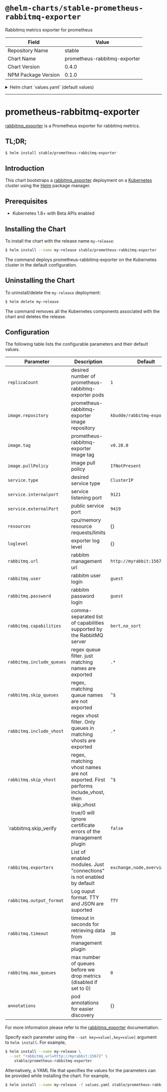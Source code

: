 # `@helm-charts/stable-prometheus-rabbitmq-exporter`

Rabbitmq metrics exporter for prometheus

| Field               | Value                        |
| ------------------- | ---------------------------- |
| Repository Name     | stable                       |
| Chart Name          | prometheus-rabbitmq-exporter |
| Chart Version       | 0.4.0                        |
| NPM Package Version | 0.1.0                        |

<details>

<summary>Helm chart `values.yaml` (default values)</summary>

```yaml
# Default values for prometheus-rabbitmq-exporter.
# This is a YAML-formatted file.
# Declare variables to be passed into your templates.
replicaCount: 1
image:
  repository: kbudde/rabbitmq-exporter
  tag: v0.29.0
  pullPolicy: IfNotPresent
service:
  type: ClusterIP
  externalPort: 9419
  internalPort: 9419
resources:
  {}
  # We usually recommend not to specify default resources and to leave this as a conscious
  # choice for the user. This also increases chances charts run on environments with little
  # resources, such as Minikube. If you do want to specify resources, uncomment the following
  # lines, adjust them as necessary, and remove the curly braces after 'resources:'.
  # limits:
  #  cpu: 100m
  #  memory: 128Mi
  # requests:
  #  cpu: 100m
  #  memory: 128Mi

nodeSelector: {}

tolerations: []

affinity: {}

loglevel: info
rabbitmq:
  url: http://myrabbit:15672
  user: guest
  password: guest
  capabilities: bert,no_sort
  include_queues: '.*'
  include_vhost: '.*'
  skip_queues: '^$'
  skip_verify: 'false'
  skip_vhost: '^$'
  exporters: 'exchange,node,overview,queue'
  output_format: 'TTY'
  timeout: 30
  max_queues: 0

annotations: {}
#  prometheus.io/scrape: "true"
#  prometheus.io/path: "/metrics"
#  prometheus.io/port: 9419
```

</details>

---

# prometheus-rabbitmq-exporter

[rabbitmq_exporter](https://github.com/kbudde/rabbitmq_exporter) is a Prometheus exporter for rabbitmq metrics.

## TL;DR;

```bash
$ helm install stable/prometheus-rabbitmq-exporter
```

## Introduction

This chart bootstraps a [rabbitmq_exporter](https://github.com/kbudde/rabbitmq_exporter) deployment on a [Kubernetes](http://kubernetes.io) cluster using the [Helm](https://helm.sh) package manager.

## Prerequisites

- Kubernetes 1.8+ with Beta APIs enabled

## Installing the Chart

To install the chart with the release name `my-release`:

```bash
$ helm install --name my-release stable/prometheus-rabbitmq-exporter
```

The command deploys prometheus-rabbitmq-exporter on the Kubernetes cluster in the default configuration.

## Uninstalling the Chart

To uninstall/delete the `my-release` deployment:

```bash
$ helm delete my-release
```

The command removes all the Kubernetes components associated with the chart and deletes the release.

## Configuration

The following table lists the configurable parameters and their default values.

| Parameter                                                                                       | Description                                                                                 | Default                        |
| ----------------------------------------------------------------------------------------------- | ------------------------------------------------------------------------------------------- | ------------------------------ |
| `replicaCount`                                                                                  | desired number of prometheus-rabbitmq-exporter pods                                         | `1`                            |
| `image.repository`                                                                              | prometheus-rabbitmq-exporter image repository                                               | `kbudde/rabbitmq-exporter`     |
| `image.tag`                                                                                     | prometheus-rabbitmq-exporter image tag                                                      | `v0.28.0`                      |
| `image.pullPolicy`                                                                              | image pull policy                                                                           | `IfNotPresent`                 |
| `service.type`                                                                                  | desired service type                                                                        | `ClusterIP`                    |
| `service.internalport`                                                                          | service listening port                                                                      | `9121`                         |
| `service.externalPort`                                                                          | public service port                                                                         | `9419`                         |
| `resources`                                                                                     | cpu/memory resource requests/limits                                                         | {}                             |
| `loglevel`                                                                                      | exporter log level                                                                          | {}                             |
| `rabbitmq.url`                                                                                  | rabbitm management url                                                                      | `http://myrabbit:15672`        |
| `rabbitmq.user`                                                                                 | rabbitm user login                                                                          | `guest`                        |
| `rabbitmq.password`                                                                             | rabbitm password login                                                                      | `guest`                        |
| `rabbitmq.capabilities`                                                                         | comma-separated list of capabilities supported by the RabbitMQ server                       | `bert,no_sort`                 |
| `rabbitmq.include_queues`                                                                       | regex queue filter. just matching names are exported                                        | `.*`                           |
| `rabbitmq.skip_queues`                                                                          | regex, matching queue names are not exported                                                | `^$`                           |
| `rabbitmq.include_vhost`                                                                        | regex vhost filter. Only queues in matching vhosts are exported                             | `.*`                           |
| `rabbitmq.skip_vhost`                                                                           | regex, matching vhost names are not exported. First performs include_vhost, then skip_vhost | `^$`                           |
| `rabbitmq.skip_verify | true/0 will ignore certificate errors of the management plugin |`false` |
| `rabbitmq.exporters`                                                                            | List of enabled modules. Just "connections" is not enabled by default                       | `exchange,node,overview,queue` |
| `rabbitmq.output_format`                                                                        | Log ouput format. TTY and JSON are suported                                                 | `TTY`                          |
| `rabbitmq.timeout`                                                                              | timeout in seconds for retrieving data from management plugin                               | `30`                           |
| `rabbitmq.max_queues`                                                                           | max number of queues before we drop metrics (disabled if set to 0)                          | `0`                            |
| `annotations`                                                                                   | pod annotations for easier discovery                                                        | {}                             |

For more information please refer to the [rabbitmq_exporter](https://github.com/kbudde/rabbitmq_exporter) documentation.

Specify each parameter using the `--set key=value[,key=value]` argument to `helm install`. For example,

```bash
$ helm install --name my-release \
  --set "rabbitmq.url=http://myrabbit:15672" \
    stable/prometheus-rabbitmq-exporter
```

Alternatively, a YAML file that specifies the values for the parameters can be provided while installing the chart. For example,

```bash
$ helm install --name my-release -f values.yaml stable/prometheus-rabbitmq-exporter
```
